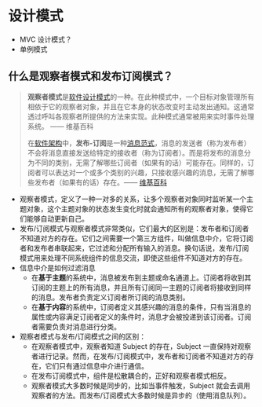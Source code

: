 # 设计模式

-  MVC 设计模式？
-  单例模式

## 什么是观察者模式和发布订阅模式？

> **观察者模式**是[软件设计模式](https://zh.wikipedia.org/wiki/軟件設計模式)的一种。在此种模式中，一个目标对象管理所有相依于它的观察者对象，并且在它本身的状态改变时主动发出通知。这通常透过呼叫各观察者所提供的方法来实现。此种模式通常被用来实时事件处理系统。 —— 维基百科
>
> 在[软件架构](https://zh.wikipedia.org/wiki/软件架构)中，**发布-订阅**是一种[消息](https://zh.wikipedia.org/wiki/消息)[范式](https://zh.wikipedia.org/wiki/范式)，消息的发送者（称为发布者）不会将消息直接发送给特定的接收者（称为订阅者）。而是将发布的消息分为不同的类别，无需了解哪些订阅者（如果有的话）可能存在。同样的，订阅者可以表达对一个或多个类别的兴趣，只接收感兴趣的消息，无需了解哪些发布者（如果有的话）存在。—— [维基百科](https://zh.wikipedia.org/wiki/发布/订阅)

* 观察者模式，定义了一种一对多的关系，让多个观察者对象同时监听某一个主题对象，这个主题对象的状态发生变化时就会通知所有的观察者对象，使得它们能够自动更新自己。
* 发布/订阅模式与观察者模式非常类似，它们最大的区别是：发布者和订阅者不知道对方的存在。它们之间需要一个第三方组件，叫做信息中介，它将订阅者和发布者串联起来，它过滤和分配所有输入的消息。换句话说，发布/订阅模式用来处理不同系统组件的信息交流，即使这些组件不知道对方的存在。
* 信息中介是如何过滤消息
  * 在**基于主题**的系统中，消息被发布到主题或命名通道上。订阅者将收到其订阅的主题上的所有消息，并且所有订阅同一主题的订阅者将接收到同样的消息。发布者负责定义订阅者所订阅的消息类别。
  * 在**基于内容**的系统中，订阅者定义其感兴趣的消息的条件，只有当消息的属性或内容满足订阅者定义的条件时，消息才会被投递到该订阅者。订阅者需要负责对消息进行分类。
* 观察者模式与发布/订阅模式之间的区别：
  - 在观察者模式中，观察者知道 Subject 的存在，Subject 一直保持对观察者进行记录。然而，在发布/订阅模式中，发布者和订阅者不知道对方的存在，它们只有通过信息中介进行通信。
  - 在发布订阅模式中，组件是松散耦合的，正好和观察者模式相反。
  - 观察者模式大多数时候是同步的，比如当事件触发，Subject 就会去调用观察者的方法。而发布/订阅模式大多数时候是异步的（使用消息队列）。

